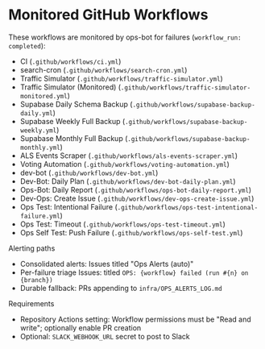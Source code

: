 # Monitored GitHub Workflows

These workflows are monitored by ops-bot for failures (`workflow_run: completed`):

- CI (`.github/workflows/ci.yml`)
- search-cron (`.github/workflows/search-cron.yml`)
- Traffic Simulator (`.github/workflows/traffic-simulator.yml`)
- Traffic Simulator (Monitored) (`.github/workflows/traffic-simulator-monitored.yml`)
- Supabase Daily Schema Backup (`.github/workflows/supabase-backup-daily.yml`)
- Supabase Weekly Full Backup (`.github/workflows/supabase-backup-weekly.yml`)
- Supabase Monthly Full Backup (`.github/workflows/supabase-backup-monthly.yml`)
- ALS Events Scraper (`.github/workflows/als-events-scraper.yml`)
- Voting Automation (`.github/workflows/voting-automation.yml`)
- dev-bot (`.github/workflows/dev-bot.yml`)
- Dev-Bot: Daily Plan (`.github/workflows/dev-bot-daily-plan.yml`)
- Ops-Bot: Daily Report (`.github/workflows/ops-bot-daily-report.yml`)
- Dev-Ops: Create Issue (`.github/workflows/dev-ops-create-issue.yml`)
- Ops Test: Intentional Failure (`.github/workflows/ops-test-intentional-failure.yml`)
- Ops Test: Timeout (`.github/workflows/ops-test-timeout.yml`)
- Ops Self Test: Push Failure (`.github/workflows/ops-self-test.yml`)

Alerting paths
- Consolidated alerts: Issues titled "Ops Alerts (auto)"
- Per-failure triage Issues: titled `OPS: {workflow} failed (run #{n} on {branch})`
- Durable fallback: PRs appending to `infra/OPS_ALERTS_LOG.md`

Requirements
- Repository Actions setting: Workflow permissions must be "Read and write"; optionally enable PR creation
- Optional: `SLACK_WEBHOOK_URL` secret to post to Slack
